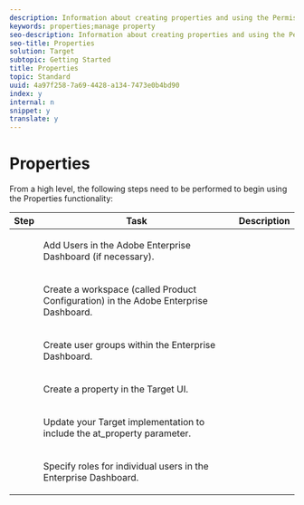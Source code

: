 ```yaml
---
description: Information about creating properties and using the Permissions functionality that lets Target administrators create separate workspaces in Adobe Target.
keywords: properties;manage property
seo-description: Information about creating properties and using the Permissions functionality that lets Target administrators create separate workspaces in Adobe Target.
seo-title: Properties
solution: Target
subtopic: Getting Started
title: Properties
topic: Standard
uuid: 4a97f258-7a69-4428-a134-7473e0b4bd90
index: y
internal: n
snippet: y
translate: y
---
```


# Properties

From a high level, the following steps need to be performed to begin using the Properties functionality:

<table id="table_1683413EA0E34DBC9291832647B68E96"> 
 <thead> 
  <tr> 
   <th colname="col01" class="entry">Step</th> 
   <th colname="col1" class="entry">Task</th> 
   <th colname="col2" class="entry">Description</th> 
  </tr> 
 </thead>
 <tbody> 
  <tr> 
   <td colname="col01"><img href="../a4t/graphics/step1_icon.png" id="image_21F30BBFC0A249F8B0E1A50EBBEED77D" /> </td> 
   <td colname="col1"> <p>Add Users in the <span class="keyword">Adobe Enterprise Dashboard</span> (if necessary). </p> </td> 
   <td colname="col2"> </td> 
  </tr> 
  <tr> 
   <td colname="col01"><img href="../a4t/graphics/step2_icon.png" id="image_76B61DEABE3849CCB39135FDD7399EAA" /> </td> 
   <td colname="col1"> <p>Create a workspace (called Product Configuration) in the <span class="keyword">Adobe Enterprise Dashboard</span>. </p> </td> 
   <td colname="col2"> </td> 
  </tr> 
  <tr> 
   <td colname="col01"><img href="../a4t/graphics/step3_icon.png" id="image_9933AC9D3A884BD9814A6B697610CAE9" /> </td> 
   <td colname="col1"> <p>Create user groups within the <span class="keyword">Enterprise Dashboard</span>. </p> </td> 
   <td colname="col2"> </td> 
  </tr> 
  <tr> 
   <td colname="col01"><img href="../a4t/graphics/step4_icon.png" id="image_844E896941E2489A943BE10AD710ED36" /> </td> 
   <td colname="col1"> <p>Create a property in the <span class="keyword">Target</span> UI. </p> </td> 
   <td colname="col2"> </td> 
  </tr> 
  <tr> 
   <td colname="col01"><img href="../a4t/graphics/step5_icon.png" id="image_1C4293CA98F04EE2ADA69EAB95BDE8B1" /> </td> 
   <td colname="col1"> <p>Update your Target implementation to include the <span class="codeph">at_property</span> parameter. </p> </td> 
   <td colname="col2"> </td> 
  </tr> 
  <!-- <row> <entry colname="col01"><image href="graphics/step3_icon.png" id="image_02CFDC007BF1486AA312698EBFFA79F7"></image> </entry> <entry colname="col1"> <p>Edit <codeph>mbox.js</codeph> </p> </entry> <entry colname="col2"> <p>On the <uicontrol>Mbox Edit</uicontrol> page in Adobe Target, add the following code to the <uicontrol>Extra JavaScript</uicontrol> portion of your <codeph>mbox.js</codeph> file: </p> <codeblock outputclass="syntax javascript">document.write('&lt;script&nbsp;src="'&nbsp;+&nbsp;document.location.protocol&nbsp;+&nbsp;'//cdn.tt.omtrdc.net/cdn/target.js"&gt;&lt;/script&gt;');</codeblock> </entry> </row> --> 
  <tr> 
   <td colname="col01"><img href="../a4t/graphics/step6_icon.png" id="image_C17DA86A4D9A483DB862F5970A1EEEF1" /> </td> 
   <td colname="col1"> <p>Specify roles for individual users in the <span class="keyword">Enterprise Dashboard</span>. </p> </td> 
   <td colname="col2"> </td> 
  </tr> 
 </tbody> 
</table>

